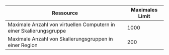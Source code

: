 | Ressource | Maximales Limit |
| --- | --- |
| Maximale Anzahl von virtuellen Computern in einer Skalierungsgruppe |1000 |
| Maximale Anzahl von Skalierungsgruppen in einer Region |200 |



<!--HONumber=Feb17_HO3-->


